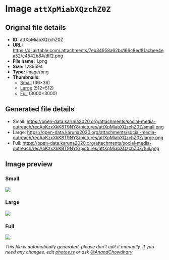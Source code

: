 # Image `attXpMiabXQzchZ0Z`

## Original file details

- **ID:** attXpMiabXQzchZ0Z
- **URL:** https://dl.airtable.com/.attachments/7eb34958a62bc166c8ed81acbee4ea52/c4542b84/dlf2.png
- **File name:** 1.png
- **Size:** 1235594
- **Type:** image/png
- **Thumbnails:**
  - [Small](https://dl.airtable.com/.attachmentThumbnails/ad5b3104a196eb9064707bd16773682a/f4db0629) (36×36)
  - [Large](https://dl.airtable.com/.attachmentThumbnails/6ab4c86e7da552f185bfd23d000b472b/fab1c749) (512×512)
  - [Full](https://dl.airtable.com/.attachmentThumbnails/dc0eed08dcb05b8bf3cf61561d8bd54f/1edf0651) (3000×3000)

## Generated file details

- Small: https://open-data.karuna2020.org/attachments/social-media-outreach/recAoKzxXkK8T9NY8/pictures/attXpMiabXQzchZ0Z/small.png
- Large: https://open-data.karuna2020.org/attachments/social-media-outreach/recAoKzxXkK8T9NY8/pictures/attXpMiabXQzchZ0Z/large.png
- Full: https://open-data.karuna2020.org/attachments/social-media-outreach/recAoKzxXkK8T9NY8/pictures/attXpMiabXQzchZ0Z/full.png

## Image preview

### Small

![](https://open-data.karuna2020.org/attachments/social-media-outreach/recAoKzxXkK8T9NY8/pictures/attXpMiabXQzchZ0Z/small.png)

### Large

![](https://open-data.karuna2020.org/attachments/social-media-outreach/recAoKzxXkK8T9NY8/pictures/attXpMiabXQzchZ0Z/large.png)

### Full

![](https://open-data.karuna2020.org/attachments/social-media-outreach/recAoKzxXkK8T9NY8/pictures/attXpMiabXQzchZ0Z/full.png)

_This file is automatically generated, please don't edit it manually. If you need any changes, edit [photos.ts](/photos.ts) or ask [@AnandChowdhary](https://github.com/AnandChowdhary)_
